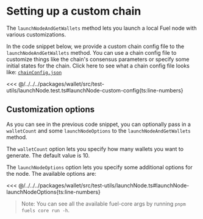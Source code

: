 # Setting up a custom chain

The `launchNodeAndGetWallets` method lets you launch a local Fuel node with various customizations.

In the code snippet below, we provide a custom chain config file to the `launchNodeAndGetWallets` method. You can use a chain config file to customize things like the chain's consensus parameters or specify some initial states for the chain. Click here to see what a chain config file looks like: [`chainConfig.json`](https://github.com/FuelLabs/fuels-ts/blob/master/.fuel-core/configs/chainConfig.json)

<<< @/../../../packages/wallet/src/test-utils/launchNode.test.ts#launchNode-custom-config{ts:line-numbers}

## Customization options

As you can see in the previous code snippet, you can optionally pass in a `walletCount` and some `launchNodeOptions` to the `launchNodeAndGetWallets` method.

The `walletCount` option lets you specify how many wallets you want to generate. The default value is 10.

The `launchNodeOptions` option lets you specify some additional options for the node. The available options are:

<<< @/../../../packages/wallet/src/test-utils/launchNode.ts#launchNode-launchNodeOptions{ts:line-numbers}

> Note: You can see all the available fuel-core args by running `pnpm fuels core run -h`.
